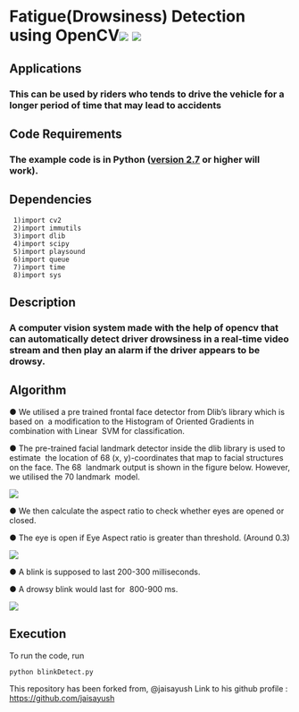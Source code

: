 # Fatigue(Drowsiness) Detection using OpenCV[![](https://img.shields.io/badge/License-MIT-yellow.svg)](https://github.com/jaisayush/Fatigue-Detection-System-Based-On-Behavioural-Characteristics-Of-Driver/blob/master/LICENSE)  [![](https://img.shields.io/badge/Ayush-Jaiswal-brightgreen.svg)](https://github.com/jaisayush)
## Applications
### This can be used by riders who tends to drive the vehicle for a longer period of time that may lead to accidents
## Code Requirements
### The example code is in Python ([version 2.7](https://www.python.org/download/releases/2.7/) or higher will work).
## Dependencies
```
 1)import cv2
 2)import immutils
 3)import dlib
 4)import scipy
 5)import playsound
 6)import queue
 7)import time
 8)import sys
 ```
## Description
###  A computer vision system made with the help of opencv that can automatically detect driver drowsiness in a real-time video stream and then play an alarm if the driver appears to be drowsy.
## Algorithm
● We utilised a pre trained frontal face detector from Dlib’s library which is based on  a modification to the Histogram of Oriented Gradients in combination with Linear  SVM for classification.  

● The pre-trained facial landmark detector inside the dlib library is used to estimate  the location of 68 (x, y)-coordinates that map to facial structures on the face. The 68  landmark output is shown in the figure below. However, we utilised the 70 landmark  model.

<img src="https://github.com/jaisayush/Fatigue-Detection-System-Based-On-Behavioural-Characteristics-Of-Driver/blob/master/face.PNG">

● We then calculate the aspect ratio to check whether eyes are opened or closed.

● The eye is open if Eye Aspect ratio is greater than threshold. (Around 0.3)

<img src="https://github.com/jaisayush/Fatigue-Detection-System-Based-On-Behavioural-Characteristics-Of-Driver/blob/master/eye.PNG">

● A blink is supposed to last 200-300 milliseconds.

● A drowsy blink would last for  800-900  ms. 

<img src="https://github.com/jaisayush/Fatigue-Detection-System-Based-On-Behavioural-Characteristics-Of-Driver/blob/master/eye_aspect_ratio.PNG">

## Execution
To run the code, run 

```
python blinkDetect.py
```

This repository has been forked from, @jaisayush
Link to his github profile : https://github.com/jaisayush
